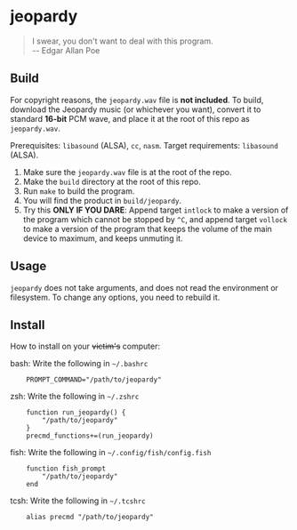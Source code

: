 # jeopardy
> I swear, you don't want to deal with this program.  
>                  -- Edgar Allan Poe

## Build

For copyright reasons, the `jeopardy.wav` file is **not included**. To build, download the Jeopardy music (or whichever you want), convert it to standard **16-bit** PCM wave, and place it at the root of this repo as `jeopardy.wav`.

Prerequisites: `libasound` (ALSA), `cc`, `nasm`.
Target requirements: `libasound` (ALSA).

1) Make sure the `jeopardy.wav` file is at the root of the repo.
2) Make the `build` directory at the root of this repo.
3) Run `make` to build the program.
4) You will find the product in `build/jeopardy`.
5) Try this **ONLY IF YOU DARE**: Append target `intlock` to make a version of the program which cannot be stopped by `^C`, and append target `vollock` to make a version of the program that keeps the volume of the main device to maximum, and keeps unmuting it.

## Usage

`jeopardy` does not take arguments, and does not read the environment or filesystem. To change any options, you need to rebuild it.

## Install

How to install on your ~~victim's~~ computer:

bash: Write the following in `~/.bashrc`

        PROMPT_COMMAND="/path/to/jeopardy"

zsh: Write the following in `~/.zshrc`

        function run_jeopardy() {
            "/path/to/jeopardy"
        }
        precmd_functions+=(run_jeopardy)
        
fish: Write the following in `~/.config/fish/config.fish`

        function fish_prompt
            "/path/to/jeopardy"
        end
        
tcsh: Write the following in `~/.tcshrc`

        alias precmd "/path/to/jeopardy"

